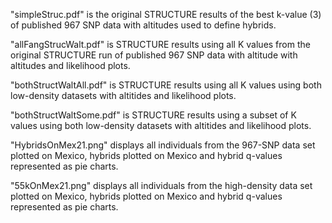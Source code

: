 "simpleStruc.pdf" is the original STRUCTURE results of the best k-value (3) of published 967 SNP data with altitudes used to define hybrids.

"allFangStrucWalt.pdf" is STRUCTURE results using all K values from the original STRUCTURE run of published 967 SNP data with altitude with altitudes and likelihood plots.

"bothStructWaltAll.pdf" is STRUCTURE results using all K values using both low-density datasets with altitides and likelihood plots.

"bothStructWaltSome.pdf" is STRUCTURE results using a subset of K values using both low-density datasets with altitides and likelihood plots.

"HybridsOnMex21.png" displays all individuals from the 967-SNP data set plotted on Mexico, hybrids plotted on Mexico and hybrid q-values represented as pie charts.

"55kOnMex21.png" displays all individuals from the high-density data set plotted on Mexico, hybrids plotted on Mexico and hybrid q-values represented as pie charts.
